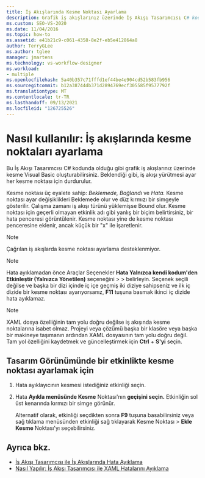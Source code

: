 ```yaml
---
title: İş Akışlarında Kesme Noktası Ayarlama
description: Grafik iş akışlarınız üzerinde İş Akışı Tasarımcısı C# kodunda olduğu gibi kesme noktaları ayarlamak için Visual Basic kullanmayı öğrenin.
ms.custom: SEO-VS-2020
ms.date: 11/04/2016
ms.topic: how-to
ms.assetid: e41b21c9-c061-4358-8e2f-eb5e412864a8
author: TerryGLee
ms.author: tglee
manager: jmartens
ms.technology: vs-workflow-designer
ms.workload:
- multiple
ms.openlocfilehash: 5a40b357c71fffd1ef44be4e904cd52b583fb956
ms.sourcegitcommit: b12a38744db371d2894769ecf305585f9577792f
ms.translationtype: MT
ms.contentlocale: tr-TR
ms.lasthandoff: 09/13/2021
ms.locfileid: "126725526"
---
```

# <a name="how-to-set-breakpoints-in-workflows"></a>Nasıl kullanılır: İş akışlarında kesme noktaları ayarlama

Bu İş Akışı Tasarımcısı C# kodunda olduğu gibi grafik iş akışlarınız üzerinde kesme Visual Basic oluşturabilirsiniz. Beklendiği gibi, iş akışı yürütmesi ayar her kesme noktası için durdurulur.

Kesme noktası üç eyalete sahip: *Beklemede,* *Bağlandı* ve *Hata.* Kesme noktası ayar değişiklikleri Beklemede olur ve düz kırmızı bir simgeyle gösterilir. Çalışma zamanı iş akışı türünü yüklemişse Bound olur. Kesme noktası için geçerli olmayan etkinlik adı gibi yanlış bir biçim belirtirsiniz, bir hata penceresi görüntülenir. Kesme noktası yine de kesme noktası penceresine eklenir, ancak küçük bir "x" ile işaretlenir.

> [!NOTE]
> Çağrılan iş akışlarda kesme noktası ayarlama desteklenmiyor.

> [!NOTE]
> Hata ayıklamadan önce Araçlar Seçenekler **Hata Yalnızca kendi kodum'den Etkinleştir (Yalnızca Yönetilen)** seçeneğini   >    >   belirleyin. Seçenek seçili değilse ve başka bir dizi içinde iç içe geçmiş iki diziye sahipseniz ve ilk iç dizide bir kesme noktası ayarıyorsanız, **F11** tuşuna basmak ikinci iç dizide hata ayıklamaz.

> [!NOTE]
> XAML dosya özelliğinin tam yolu doğru değilse iş akışında kesme noktalarına isabet olmaz. Projeyi veya çözümü başka bir klasöre veya başka bir makineye taşımanın ardından XAML dosyasının tam yolu doğru değil. Tam yol özelliğini kaydetmek ve güncelleştirmek için **Ctrl** + **S'yi** seçin.

## <a name="to-set-a-breakpoint-on-an-activity-in-the-design-view"></a>Tasarım Görünümünde bir etkinlikte kesme noktası ayarlamak için

1. Hata ayıklayıcının kesmesi istediğiniz etkinliği seçin.

2. Hata **Ayıkla menüsünde Kesme** Noktası'nın **geçişini seçin.** Etkinliğin sol üst kenarında kırmızı bir simge görünür.

   Alternatif olarak, etkinliği seçdikten sonra **F9** tuşuna basabilirsiniz veya sağ tıklama menüsünden etkinliği sağ tıklayarak Kesme Noktası  >  **Ekle Kesme** Noktası'yı seçebilirsiniz.

## <a name="see-also"></a>Ayrıca bkz.

- [İş Akışı Tasarımcısı ile İş Akışlarında Hata Ayıklama](../workflow-designer/debugging-workflows-with-the-workflow-designer.md)
- [Nasıl Yapılır: İş Akışı Tasarımcısı ile XAML Hatalarını Ayıklama](../workflow-designer/how-to-debug-xaml-with-the-workflow-designer.md)
